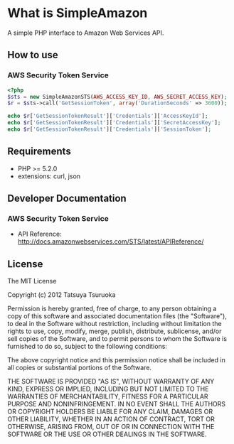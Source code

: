What is SimpleAmazon
====================

A simple PHP interface to Amazon Web Services API.

How to use
----------

### AWS Security Token Service

```php
<?php
$sts = new SimpleAmazonSTS(AWS_ACCESS_KEY_ID, AWS_SECRET_ACCESS_KEY);
$r = $sts->call('GetSessionToken', array('DurationSeconds' => 3600));

echo $r['GetSessionTokenResult']['Credentials']['AccessKeyId'];
echo $r['GetSessionTokenResult']['Credentials']['SecretAccessKey'];
echo $r['GetSessionTokenResult']['Credentials']['SessionToken'];
```

Requirements
------------

 * PHP >= 5.2.0
 * extensions: curl, json

Developer Documentation
-----------------------

### AWS Security Token Service

* API Reference: http://docs.amazonwebservices.com/STS/latest/APIReference/

License
-------

The MIT License

Copyright (c) 2012 Tatsuya Tsuruoka

Permission is hereby granted, free of charge, to any person obtaining a copy of
this software and associated documentation files (the "Software"), to deal in
the Software without restriction, including without limitation the rights to
use, copy, modify, merge, publish, distribute, sublicense, and/or sell copies of
the Software, and to permit persons to whom the Software is furnished to do so,
subject to the following conditions:

The above copyright notice and this permission notice shall be included in all
copies or substantial portions of the Software.

THE SOFTWARE IS PROVIDED "AS IS", WITHOUT WARRANTY OF ANY KIND, EXPRESS OR
IMPLIED, INCLUDING BUT NOT LIMITED TO THE WARRANTIES OF MERCHANTABILITY, FITNESS
FOR A PARTICULAR PURPOSE AND NONINFRINGEMENT. IN NO EVENT SHALL THE AUTHORS OR
COPYRIGHT HOLDERS BE LIABLE FOR ANY CLAIM, DAMAGES OR OTHER LIABILITY, WHETHER
IN AN ACTION OF CONTRACT, TORT OR OTHERWISE, ARISING FROM, OUT OF OR IN
CONNECTION WITH THE SOFTWARE OR THE USE OR OTHER DEALINGS IN THE SOFTWARE.
